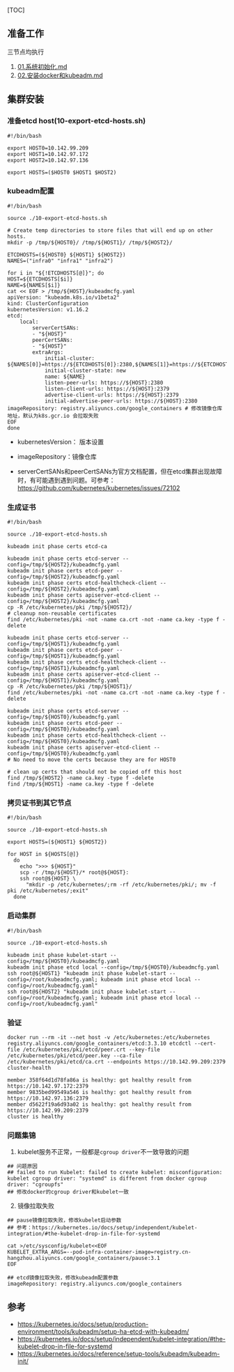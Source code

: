 [TOC]

## 准备工作
三节点均执行
1. [01.系统初始化.md](https://github.com/wanilyer/kubeadm/blob/master/01.%E7%B3%BB%E7%BB%9F%E5%88%9D%E5%A7%8B%E5%8C%96.md)
2. [02.安装docker和kubeadm.md](https://github.com/wanilyer/kubeadm/blob/master/02.%E5%AE%89%E8%A3%85docker%E5%92%8Ckubeadm.md)


## 集群安装

### 准备etcd host(10-export-etcd-hosts.sh)

```
#!/bin/bash

export HOST0=10.142.99.209
export HOST1=10.142.97.172
export HOST2=10.142.97.136

export HOSTS=($HOST0 $HOST1 $HOST2)
```

### kubeadm配置
```
#!/bin/bash

source ./10-export-etcd-hosts.sh

# Create temp directories to store files that will end up on other hosts.
mkdir -p /tmp/${HOST0}/ /tmp/${HOST1}/ /tmp/${HOST2}/

ETCDHOSTS=(${HOST0} ${HOST1} ${HOST2})
NAMES=("infra0" "infra1" "infra2")

for i in "${!ETCDHOSTS[@]}"; do
HOST=${ETCDHOSTS[$i]}
NAME=${NAMES[$i]}
cat << EOF > /tmp/${HOST}/kubeadmcfg.yaml
apiVersion: "kubeadm.k8s.io/v1beta2"
kind: ClusterConfiguration
kubernetesVersion: v1.16.2
etcd:
    local:
        serverCertSANs:
        - "${HOST}"
        peerCertSANs:
        - "${HOST}"
        extraArgs:
            initial-cluster: ${NAMES[0]}=https://${ETCDHOSTS[0]}:2380,${NAMES[1]}=https://${ETCDHOSTS[1]}:2380,${NAMES[2]}=https://${ETCDHOSTS[2]}:2380
            initial-cluster-state: new
            name: ${NAME}
            listen-peer-urls: https://${HOST}:2380
            listen-client-urls: https://${HOST}:2379
            advertise-client-urls: https://${HOST}:2379
            initial-advertise-peer-urls: https://${HOST}:2380
imageRepository: registry.aliyuncs.com/google_containers # 修改镜像仓库地址，默认为k8s.gcr.io 会拉取失败
EOF
done
```
+ kubernetesVersion： 版本设置

+ imageRepository：镜像仓库

+ serverCertSANs和peerCertSANs为官方文档配置，但在etcd集群出现故障时，有可能遇到遇到问题。可参考：https://github.com/kubernetes/kubernetes/issues/72102

  

### 生成证书
```
#!/bin/bash

source ./10-export-etcd-hosts.sh

kubeadm init phase certs etcd-ca

kubeadm init phase certs etcd-server --config=/tmp/${HOST2}/kubeadmcfg.yaml
kubeadm init phase certs etcd-peer --config=/tmp/${HOST2}/kubeadmcfg.yaml
kubeadm init phase certs etcd-healthcheck-client --config=/tmp/${HOST2}/kubeadmcfg.yaml
kubeadm init phase certs apiserver-etcd-client --config=/tmp/${HOST2}/kubeadmcfg.yaml
cp -R /etc/kubernetes/pki /tmp/${HOST2}/
# cleanup non-reusable certificates
find /etc/kubernetes/pki -not -name ca.crt -not -name ca.key -type f -delete

kubeadm init phase certs etcd-server --config=/tmp/${HOST1}/kubeadmcfg.yaml
kubeadm init phase certs etcd-peer --config=/tmp/${HOST1}/kubeadmcfg.yaml
kubeadm init phase certs etcd-healthcheck-client --config=/tmp/${HOST1}/kubeadmcfg.yaml
kubeadm init phase certs apiserver-etcd-client --config=/tmp/${HOST1}/kubeadmcfg.yaml
cp -R /etc/kubernetes/pki /tmp/${HOST1}/
find /etc/kubernetes/pki -not -name ca.crt -not -name ca.key -type f -delete

kubeadm init phase certs etcd-server --config=/tmp/${HOST0}/kubeadmcfg.yaml
kubeadm init phase certs etcd-peer --config=/tmp/${HOST0}/kubeadmcfg.yaml
kubeadm init phase certs etcd-healthcheck-client --config=/tmp/${HOST0}/kubeadmcfg.yaml
kubeadm init phase certs apiserver-etcd-client --config=/tmp/${HOST0}/kubeadmcfg.yaml
# No need to move the certs because they are for HOST0

# clean up certs that should not be copied off this host
find /tmp/${HOST2} -name ca.key -type f -delete
find /tmp/${HOST1} -name ca.key -type f -delete
```



### 拷贝证书到其它节点

```
#!/bin/bash

source ./10-export-etcd-hosts.sh

export HOSTS=(${HOST1} ${HOST2})

for HOST in ${HOSTS[@]}
  do
    echo ">>> ${HOST}"
    scp -r /tmp/${HOST}/* root@${HOST}:
    ssh root@${HOST} \
      "mkdir -p /etc/kubernetes/;rm -rf /etc/kubernetes/pki/; mv -f pki /etc/kubernetes/;exit"
  done
```



### 启动集群

```
#!/bin/bash

source ./10-export-etcd-hosts.sh

kubeadm init phase kubelet-start --config=/tmp/${HOST0}/kubeadmcfg.yaml
kubeadm init phase etcd local --config=/tmp/${HOST0}/kubeadmcfg.yaml
ssh root@${HOST1} "kubeadm init phase kubelet-start --config=/root/kubeadmcfg.yaml; kubeadm init phase etcd local --config=/root/kubeadmcfg.yaml"
ssh root@${HOST2} "kubeadm init phase kubelet-start --config=/root/kubeadmcfg.yaml; kubeadm init phase etcd local --config=/root/kubeadmcfg.yaml"
```



### 验证

```
docker run --rm -it --net host -v /etc/kubernetes:/etc/kubernetes registry.aliyuncs.com/google_containers/etcd:3.3.10 etcdctl --cert-file /etc/kubernetes/pki/etcd/peer.crt --key-file /etc/kubernetes/pki/etcd/peer.key --ca-file /etc/kubernetes/pki/etcd/ca.crt --endpoints https://10.142.99.209:2379 cluster-health
```
```
member 358f64d1d78fa86a is healthy: got healthy result from https://10.142.97.172:2379
member 9835bed99549a546 is healthy: got healthy result from https://10.142.97.136:2379
member d5622f19a6d93a02 is healthy: got healthy result from https://10.142.99.209:2379
cluster is healthy
```



### 问题集锦


1. kubelet服务不正常，一般都是`cgroup driver`不一致导致的问题
```
## 问题原因
## failed to run Kubelet: failed to create kubelet: misconfiguration: kubelet cgroup driver: "systemd" is different from docker cgroup driver: "cgroupfs"
## 修改docker的cgroup driver和kubelet一致
```

2. 镜像拉取失败
```
## pause镜像拉取失败，修改kubelet启动参数
## 参考：https://kubernetes.io/docs/setup/independent/kubelet-integration/#the-kubelet-drop-in-file-for-systemd

cat >/etc/sysconfig/kubelet<<EOF
KUBELET_EXTRA_ARGS=--pod-infra-container-image=registry.cn-hangzhou.aliyuncs.com/google_containers/pause:3.1
EOF

## etcd镜像拉取失败，修改kubeadm配置参数
imageRepository: registry.aliyuncs.com/google_containers
```

## 参考
+ https://kubernetes.io/docs/setup/production-environment/tools/kubeadm/setup-ha-etcd-with-kubeadm/
+ https://kubernetes.io/docs/setup/independent/kubelet-integration/#the-kubelet-drop-in-file-for-systemd
+ https://kubernetes.io/docs/reference/setup-tools/kubeadm/kubeadm-init/